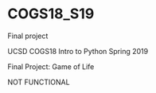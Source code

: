 # COGS18_S19
Final project

UCSD COGS18 Intro to Python Spring 2019

Final Project: Game of Life

NOT FUNCTIONAL
